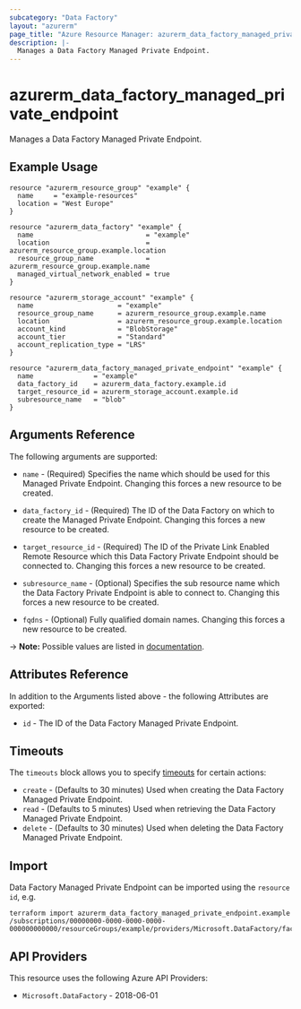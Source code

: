 ```yaml
---
subcategory: "Data Factory"
layout: "azurerm"
page_title: "Azure Resource Manager: azurerm_data_factory_managed_private_endpoint"
description: |-
  Manages a Data Factory Managed Private Endpoint.
---
```


# azurerm_data_factory_managed_private_endpoint

Manages a Data Factory Managed Private Endpoint.

## Example Usage

```hcl
resource "azurerm_resource_group" "example" {
  name     = "example-resources"
  location = "West Europe"
}

resource "azurerm_data_factory" "example" {
  name                            = "example"
  location                        = azurerm_resource_group.example.location
  resource_group_name             = azurerm_resource_group.example.name
  managed_virtual_network_enabled = true
}

resource "azurerm_storage_account" "example" {
  name                     = "example"
  resource_group_name      = azurerm_resource_group.example.name
  location                 = azurerm_resource_group.example.location
  account_kind             = "BlobStorage"
  account_tier             = "Standard"
  account_replication_type = "LRS"
}

resource "azurerm_data_factory_managed_private_endpoint" "example" {
  name               = "example"
  data_factory_id    = azurerm_data_factory.example.id
  target_resource_id = azurerm_storage_account.example.id
  subresource_name   = "blob"
}
```

## Arguments Reference

The following arguments are supported:

* `name` - (Required) Specifies the name which should be used for this Managed Private Endpoint. Changing this forces a new resource to be created.

* `data_factory_id` - (Required) The ID of the Data Factory on which to create the Managed Private Endpoint. Changing this forces a new resource to be created.

* `target_resource_id` - (Required) The ID of the Private Link Enabled Remote Resource which this Data Factory Private Endpoint should be connected to. Changing this forces a new resource to be created.

* `subresource_name` - (Optional) Specifies the sub resource name which the Data Factory Private Endpoint is able to connect to. Changing this forces a new resource to be created.

* `fqdns` - (Optional) Fully qualified domain names. Changing this forces a new resource to be created.

-> **Note:** Possible values are listed in [documentation](https://docs.microsoft.com/azure/private-link/private-endpoint-overview#dns-configuration).

## Attributes Reference

In addition to the Arguments listed above - the following Attributes are exported:

* `id` - The ID of the Data Factory Managed Private Endpoint.

## Timeouts

The `timeouts` block allows you to specify [timeouts](https://developer.hashicorp.com/terraform/language/resources/configure#define-operation-timeouts) for certain actions:

* `create` - (Defaults to 30 minutes) Used when creating the Data Factory Managed Private Endpoint.
* `read` - (Defaults to 5 minutes) Used when retrieving the Data Factory Managed Private Endpoint.
* `delete` - (Defaults to 30 minutes) Used when deleting the Data Factory Managed Private Endpoint.

## Import

Data Factory Managed Private Endpoint can be imported using the `resource id`, e.g.

```shell
terraform import azurerm_data_factory_managed_private_endpoint.example /subscriptions/00000000-0000-0000-0000-000000000000/resourceGroups/example/providers/Microsoft.DataFactory/factories/example/managedVirtualNetworks/default/managedPrivateEndpoints/endpoint1
```

## API Providers
<!-- This section is generated, changes will be overwritten -->
This resource uses the following Azure API Providers:

* `Microsoft.DataFactory` - 2018-06-01
